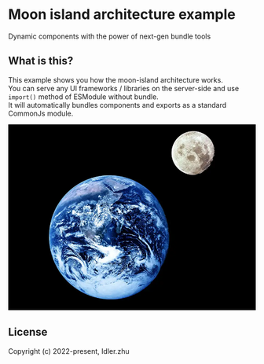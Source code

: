 # Moon island architecture example

Dynamic components with the power of next-gen bundle tools 

## What is this?
This example shows you how the moon-island architecture works.  
You can serve any UI frameworks / libraries on the server-side and use `import()` method of ESModule without bundle.  
It will automatically bundles components and exports as a standard CommonJs module.  

![](./moon-Planet-Earth-space.webp)

## License

Copyright (c) 2022-present, Idler.zhu
